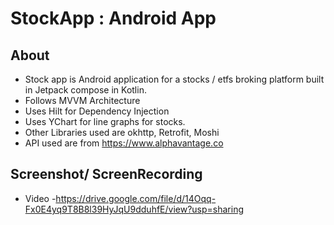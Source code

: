 # StockApp : Android App 

## About

- Stock app is Android application for a stocks / etfs broking platform built in Jetpack compose in Kotlin.
- Follows MVVM Architecture
- Uses Hilt for Dependency Injection
- Uses YChart for line graphs for stocks.
- Other Libraries used are  okhttp, Retrofit, Moshi
- API used are from https://www.alphavantage.co

## Screenshot/ ScreenRecording
- Video -https://drive.google.com/file/d/14Oqq-Fx0E4yq9T8B8l39HyJqU9dduhfE/view?usp=sharing
